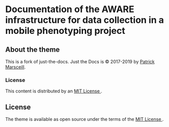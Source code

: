 # Documentation of the AWARE infrastructure for data collection in a mobile phenotyping project
## About the theme
This is a fork of just-the-docs.
Just the Docs is &copy; 2017-2019 by <a href="http://patrickmarsceill.com"> Patrick Marsceill</a>.

### License
This content is distributed by an <a href="https://github.com/PennLINC/PennLINC.github.io/tree/master/LICENSE.txt"> MIT License </a>.

## License

The theme is available as open source under the terms of the <a href="http://opensource.org/licenses/MIT"> MIT License </a>.
